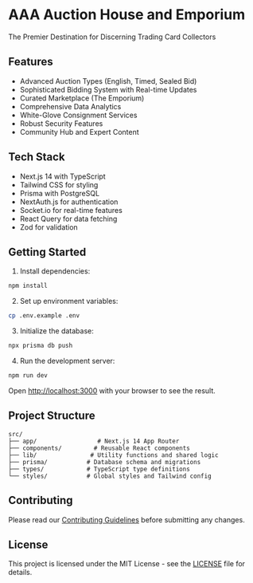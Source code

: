 # AAA Auction House and Emporium

The Premier Destination for Discerning Trading Card Collectors

## Features

- Advanced Auction Types (English, Timed, Sealed Bid)
- Sophisticated Bidding System with Real-time Updates
- Curated Marketplace (The Emporium)
- Comprehensive Data Analytics
- White-Glove Consignment Services
- Robust Security Features
- Community Hub and Expert Content

## Tech Stack

- Next.js 14 with TypeScript
- Tailwind CSS for styling
- Prisma with PostgreSQL
- NextAuth.js for authentication
- Socket.io for real-time features
- React Query for data fetching
- Zod for validation

## Getting Started

1. Install dependencies:
```bash
npm install
```

2. Set up environment variables:
```bash
cp .env.example .env
```

3. Initialize the database:
```bash
npx prisma db push
```

4. Run the development server:
```bash
npm run dev
```

Open [http://localhost:3000](http://localhost:3000) with your browser to see the result.

## Project Structure

```
src/
├── app/                 # Next.js 14 App Router
├── components/         # Reusable React components
├── lib/               # Utility functions and shared logic
├── prisma/           # Database schema and migrations
├── types/            # TypeScript type definitions
└── styles/           # Global styles and Tailwind config
```

## Contributing

Please read our [Contributing Guidelines](CONTRIBUTING.md) before submitting any changes.

## License

This project is licensed under the MIT License - see the [LICENSE](LICENSE) file for details. 